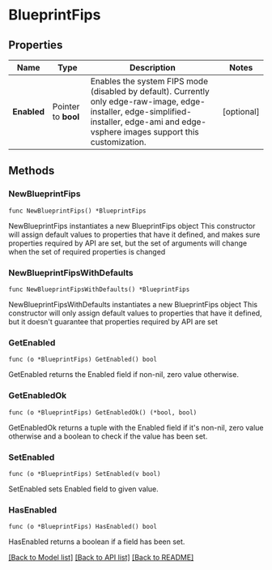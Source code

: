 # BlueprintFips

## Properties

Name | Type | Description | Notes
------------ | ------------- | ------------- | -------------
**Enabled** | Pointer to **bool** | Enables the system FIPS mode (disabled by default). Currently only edge-raw-image, edge-installer, edge-simplified-installer, edge-ami and edge-vsphere images support this customization. | [optional] 

## Methods

### NewBlueprintFips

`func NewBlueprintFips() *BlueprintFips`

NewBlueprintFips instantiates a new BlueprintFips object
This constructor will assign default values to properties that have it defined,
and makes sure properties required by API are set, but the set of arguments
will change when the set of required properties is changed

### NewBlueprintFipsWithDefaults

`func NewBlueprintFipsWithDefaults() *BlueprintFips`

NewBlueprintFipsWithDefaults instantiates a new BlueprintFips object
This constructor will only assign default values to properties that have it defined,
but it doesn't guarantee that properties required by API are set

### GetEnabled

`func (o *BlueprintFips) GetEnabled() bool`

GetEnabled returns the Enabled field if non-nil, zero value otherwise.

### GetEnabledOk

`func (o *BlueprintFips) GetEnabledOk() (*bool, bool)`

GetEnabledOk returns a tuple with the Enabled field if it's non-nil, zero value otherwise
and a boolean to check if the value has been set.

### SetEnabled

`func (o *BlueprintFips) SetEnabled(v bool)`

SetEnabled sets Enabled field to given value.

### HasEnabled

`func (o *BlueprintFips) HasEnabled() bool`

HasEnabled returns a boolean if a field has been set.


[[Back to Model list]](../README.md#documentation-for-models) [[Back to API list]](../README.md#documentation-for-api-endpoints) [[Back to README]](../README.md)


